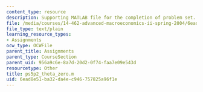 ```yaml
---
content_type: resource
description: Supporting MATLAB file for the completion of problem set.
file: /media/courses/14-462-advanced-macroeconomics-ii-spring-2004/6ead8e51ba32da4ec946757825a96f1e_ps5p2_theta_zero.m
file_type: text/plain
learning_resource_types:
- Assignments
ocw_type: OCWFile
parent_title: Assignments
parent_type: CourseSection
parent_uid: 956a9c6e-8a7d-20d2-0f74-faa7e09e543d
resourcetype: Other
title: ps5p2_theta_zero.m
uid: 6ead8e51-ba32-da4e-c946-757825a96f1e
---
```

